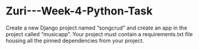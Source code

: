 # Zuri---Week-4-Python-Task
Create a new Django project named “songcrud” and create an app in the project called “musicapp”. Your project must contain a requirements.txt file housing all the pinned dependencies from your project.
